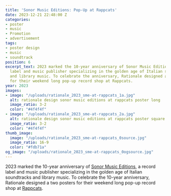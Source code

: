 ```yaml
---
title: 'Sonor Music Editions: Pop-Up at Rappcats'
date: 2023-12-21 22:48:00 Z
categories:
- poster
- music
- Promotion
- advertisement
tags:
- poster design
- music
- soundtrack
position: 6
excerpt_text: 2023 marked the 10-year anniversary of Sonor Music Editions, a record
  label and music publisher specializing in the golden age of Italian soundtracks
  and library music. To celebrate the anniversary, Rationale designed a two posters
  for their weekend long pop-up record shop at Rappcats.
year: 2023
images:
- image: "/uploads/rationale_2023_sme-at-rappcats_1a.jpg"
  alt: rationale design sonor music editions at rappcats poster long
  image_ratio: 3-2
  color: "#4f4f4f"
- image: "/uploads/rationale_2023_sme-at-rappcats_2a.jpg"
  alt: rationale design sonor music editions at rappcats poster square
  image_ratio: 3-2
  color: "#4f4f4f"
thumb_image:
  image: "/uploads/rationale_2023_sme-at-rappcats_0source.jpg"
  image_ratio: 16-9
  color: "#fdb71a"
og_image: "/uploads/rationale_2023_sme-at-rappcats_0ogsource.jpg"
---
```


2023 marked the 10-year anniversary of [Sonor Music Editions](https://sonormusiceditions.com), a record label and music publisher specializing in the golden age of Italian soundtracks and library music. To celebrate the 10-year anniversary, Rationale designed a two posters for their weekend long pop-up record shop at [Rappcats](https://rappcats.com).